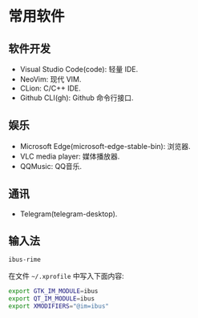 # 常用软件

## 软件开发
- Visual Studio Code(code): 轻量 IDE.
- NeoVim: 现代 VIM.
- CLion: C/C++ IDE.
- Github CLI(gh): Github 命令行接口.

## 娱乐
- Microsoft Edge(microsoft-edge-stable-bin): 浏览器.
- VLC media player: 媒体播放器.
- QQMusic: QQ音乐.

## 通讯
- Telegram(telegram-desktop).

## 输入法
```bash
ibus-rime
```
在文件 `~/.xprofile` 中写入下面内容:
```bash
export GTK_IM_MODULE=ibus
export QT_IM_MODULE=ibus
export XMODIFIERS="@im=ibus"
```
